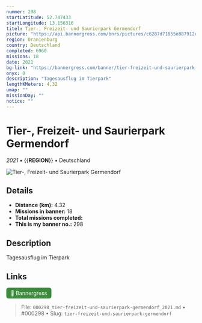 ```yaml
---
nummer: 298
startLatitude: 52.747433
startLongitude: 13.156316
titel: Tier-, Freizeit- und Saurierpark Germendorf
picture: "https://api.bannergress.com/bnrs/pictures/c6287d71855e887912e3b88b4b9a1fa4"
region: Oranienburg
country: Deutschland
completed: 6960
missions: 18
date: 2021
bg-link: "https://bannergress.com/banner/tier-freizeit-und-saurierpark-germendorf-1377"
onyx: 0
description: "Tagesausflug im Tierpark"
lengthKMeters: 4,32
umap: ""
missionDay: ""
notice: ""
---
```

# Tier-, Freizeit- und Saurierpark Germendorf

*2021* • {{__REGION__}} • Deutschland

![Tier-, Freizeit- und Saurierpark Germendorf](https://api.bannergress.com/bnrs/pictures/c6287d71855e887912e3b88b4b9a1fa4)



## Details
- **Distance (km):** 4.32
- **Missions in banner:** 18
- **Total missions completed:** 
- **This is my banner no.:** 298



## Description
Tagesausflug im Tierpark



## Links
<a href="https://bannergress.com/banner/tier-freizeit-und-saurierpark-germendorf-1377" target="_blank" style="display:inline-block;margin-right:8px;padding:6px 12px;background:#3c8b3c;color:#fff;text-decoration:none;border-radius:6px;">🔗 Bannergress</a>



> File: `000298_tier-freizeit-und-saurierpark-germendorf_2021.md` • #000298 • Slug: `tier-freizeit-und-saurierpark-germendorf`
